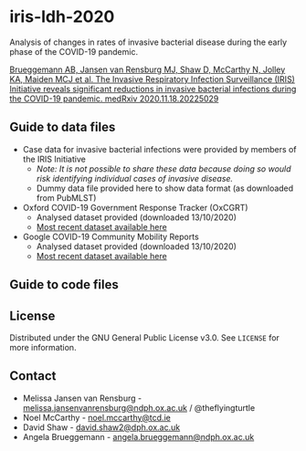 # iris-ldh-2020

Analysis of changes in rates of invasive bacterial disease during the early phase of the COVID-19 pandemic.

[Brueggemann AB, Jansen van Rensburg MJ, Shaw D, McCarthy N, Jolley KA, Maiden MCJ et al. The Invasive Respiratory Infection Surveillance (IRIS) Initiative reveals significant reductions in invasive bacterial infections during the COVID-19 pandemic. medRxiv 2020.11.18.20225029](https://www.medrxiv.org/content/10.1101/2020.11.18.20225029v1)


## Guide to data files

* Case data for invasive bacterial infections were provided by members of the IRIS Initiative
  * _Note: It is not possible to share these data because doing so would risk identifying individual cases of invasive disease._ 
  * Dummy data file provided here to show data format (as downloaded from PubMLST)
* Oxford COVID-19 Government Response Tracker (OxCGRT)
  * Analysed dataset provided (downloaded 13/10/2020)
  * [Most recent dataset available here](https://www.bsg.ox.ac.uk/research/research-projects/covid-19-government-response-tracker)
* Google COVID-19 Community Mobility Reports
  * Analysed dataset provided (downloaded 13/10/2020)
  * [Most recent dataset available here](https://www.google.com/covid19/mobility/)


## Guide to code files


## License

Distributed under the GNU General Public License v3.0. See `LICENSE` for more information.


## Contact

* Melissa Jansen van Rensburg - melissa.jansenvanrensburg@ndph.ox.ac.uk / @theflyingturtle
* Noel McCarthy - noel.mccarthy@tcd.ie
* David Shaw - david.shaw2@dph.ox.ac.uk
* Angela Brueggemann - angela.brueggemann@ndph.ox.ac.uk
